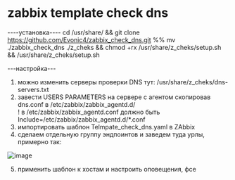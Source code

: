 # zabbix template check dns
  
----установка---- 
cd /usr/share/ && git clone https://github.com/Evonic4/zabbix_check_dns.git %% mv ./zabbix_check_dns ./z_cheks && chmod +rx /usr/share/z_cheks/setup.sh && /usr/share/z_cheks/setup.sh  
  
---настройка---  
1. можно изменить серверы проверки DNS тут: /usr/share/z_cheks/dns-servers.txt  
2. завести USERS PARAMETERS на сервере с агентом скопировав dns.conf в /etc/zabbix/zabbix_agentd.d/  
! в /etc/zabbix/zabbix_agentd.conf должно быть Include=/etc/zabbix/zabbix_agentd.d/*.conf  
3. импортировать шаблон Telmpate_check_dns.yaml в ZAbbix  
4. сделаем отдельную группу эндпоинтов и заведем туда урлы, примерно так:  
  
![image](https://user-images.githubusercontent.com/46780974/198819501-5b0325a2-5550-45cc-a655-182217664a77.png)
  
5. применить шаблон к хостам и настроить оповещения, фсе  
  
   
     
     
